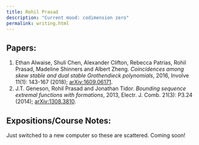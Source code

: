 ```yaml
---
title: Rohil Prasad
description: "Current mood: codimension zero"
permalink: writing.html
---
```


## Papers:
1. Ethan Alwaise, Shuli Chen, Alexander Clifton, Rebecca Patrias, Rohil Prasad, Madeline Shinners and Albert Zheng. _Coincidences among skew stable and dual stable Grothendieck polynomials_, 2016, Involve 11(1): 143-167 (2018); [arXiv:1609.06171](https://arxiv.org/abs/1609.06171).
2. J.T. Geneson, Rohil Prasad and Jonathan Tidor. _Bounding sequence extremal functions with formations_, 2013, Electr. J. Comb. 21(3): P3.24 (2014); [arXiv:1308.3810](https://arxiv.org/abs/1308.3810). 

## Expositions/Course Notes:
Just switched to a new computer so these are scattered. Coming soon!
